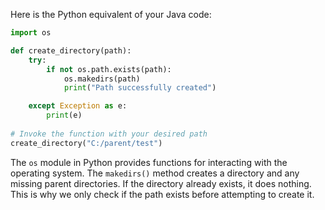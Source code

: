 Here is the Python equivalent of your Java code:

```python
import os

def create_directory(path):
    try:
        if not os.path.exists(path):
            os.makedirs(path)
            print("Path successfully created")

    except Exception as e:
        print(e)
        
# Invoke the function with your desired path   
create_directory("C:/parent/test")
```
The `os` module in Python provides functions for interacting with the operating system. The `makedirs()` method creates a directory and any missing parent directories. If the directory already exists, it does nothing. This is why we only check if the path exists before attempting to create it.

